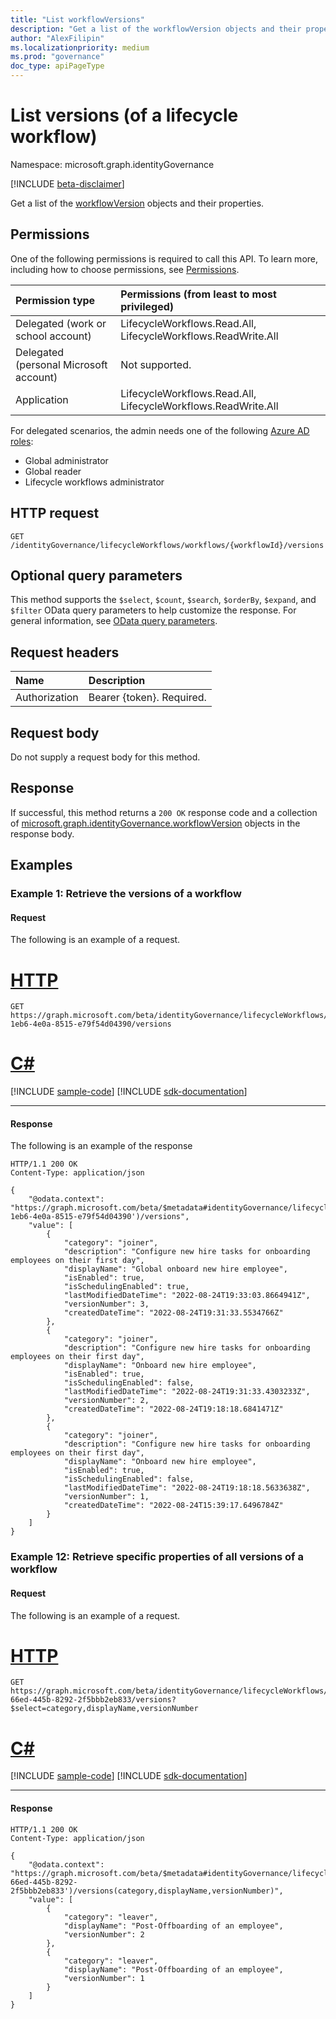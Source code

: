 ```yaml
---
title: "List workflowVersions"
description: "Get a list of the workflowVersion objects and their properties."
author: "AlexFilipin"
ms.localizationpriority: medium
ms.prod: "governance"
doc_type: apiPageType
---
```


# List versions (of a lifecycle workflow)

Namespace: microsoft.graph.identityGovernance

[!INCLUDE [beta-disclaimer](../../includes/beta-disclaimer.md)]

Get a list of the [workflowVersion](../resources/identitygovernance-workflowversion.md) objects and their properties.

## Permissions

One of the following permissions is required to call this API. To learn more, including how to choose permissions, see [Permissions](/graph/permissions-reference).

|Permission type|Permissions (from least to most privileged)|
|:---|:---|
|Delegated (work or school account)|LifecycleWorkflows.Read.All, LifecycleWorkflows.ReadWrite.All|
|Delegated (personal Microsoft account)|Not supported.|
|Application|LifecycleWorkflows.Read.All, LifecycleWorkflows.ReadWrite.All|

For delegated scenarios, the admin needs one of the following [Azure AD roles](/azure/active-directory/users-groups-roles/directory-assign-admin-roles#available-roles):

- Global administrator
- Global reader
- Lifecycle workflows administrator

## HTTP request

<!-- {
  "blockType": "ignored"
}
-->
``` http
GET /identityGovernance/lifecycleWorkflows/workflows/{workflowId}/versions
```

## Optional query parameters

This method supports the `$select`, `$count`, `$search`, `$orderBy`, `$expand`, and `$filter` OData query parameters to help customize the response. For general information, see [OData query parameters](/graph/query-parameters).

## Request headers

|Name|Description|
|:---|:---|
|Authorization|Bearer {token}. Required.|

## Request body

Do not supply a request body for this method.

## Response

If successful, this method returns a `200 OK` response code and a collection of [microsoft.graph.identityGovernance.workflowVersion](../resources/identitygovernance-workflowversion.md) objects in the response body.

## Examples

### Example 1: Retrieve the versions of a workflow

#### Request

The following is an example of a request.

# [HTTP](#tab/http)
<!-- {
  "blockType": "request",
  "name": "lifecycleworkflows_list_workflowversion"
}
-->
``` http
GET https://graph.microsoft.com/beta/identityGovernance/lifecycleWorkflows/workflows/156ce798-1eb6-4e0a-8515-e79f54d04390/versions
```

# [C#](#tab/csharp)
[!INCLUDE [sample-code](../includes/snippets/csharp/lifecycleworkflows-list-workflowversion-csharp-snippets.md)]
[!INCLUDE [sdk-documentation](../includes/snippets/snippets-sdk-documentation-link.md)]

---


#### Response

The following is an example of the response

<!-- {
  "blockType": "response",
  "truncated": true,
  "@odata.type": "Collection(microsoft.graph.identityGovernance.workflowVersion)"
}
-->
``` http
HTTP/1.1 200 OK
Content-Type: application/json

{
    "@odata.context": "https://graph.microsoft.com/beta/$metadata#identityGovernance/lifecycleWorkflows/workflows('156ce798-1eb6-4e0a-8515-e79f54d04390')/versions",
    "value": [
        {
            "category": "joiner",
            "description": "Configure new hire tasks for onboarding employees on their first day",
            "displayName": "Global onboard new hire employee",
            "isEnabled": true,
            "isSchedulingEnabled": true,
            "lastModifiedDateTime": "2022-08-24T19:33:03.8664941Z",
            "versionNumber": 3,
            "createdDateTime": "2022-08-24T19:31:33.5534766Z"
        },
        {
            "category": "joiner",
            "description": "Configure new hire tasks for onboarding employees on their first day",
            "displayName": "Onboard new hire employee",
            "isEnabled": true,
            "isSchedulingEnabled": false,
            "lastModifiedDateTime": "2022-08-24T19:31:33.4303233Z",
            "versionNumber": 2,
            "createdDateTime": "2022-08-24T19:18:18.6841471Z"
        },
        {
            "category": "joiner",
            "description": "Configure new hire tasks for onboarding employees on their first day",
            "displayName": "Onboard new hire employee",
            "isEnabled": true,
            "isSchedulingEnabled": false,
            "lastModifiedDateTime": "2022-08-24T19:18:18.5633638Z",
            "versionNumber": 1,
            "createdDateTime": "2022-08-24T15:39:17.6496784Z"
        }
    ]
}
```

### Example 12: Retrieve specific properties of all versions of a workflow

#### Request

The following is an example of a request.


# [HTTP](#tab/http)
<!-- {
  "blockType": "request",
  "name": "lifecycleworkflows_list_workflowversion_select"
}
-->
``` http
GET https://graph.microsoft.com/beta/identityGovernance/lifecycleWorkflows/workflows/15239232-66ed-445b-8292-2f5bbb2eb833/versions?$select=category,displayName,versionNumber
```

# [C#](#tab/csharp)
[!INCLUDE [sample-code](../includes/snippets/csharp/lifecycleworkflows-list-workflowversion-select-csharp-snippets.md)]
[!INCLUDE [sdk-documentation](../includes/snippets/snippets-sdk-documentation-link.md)]

---


#### Response

<!-- {
  "blockType": "response",
  "truncated": true,
  "@odata.type": "Collection(microsoft.graph.identityGovernance.workflowVersion)"
}
-->
``` http
HTTP/1.1 200 OK
Content-Type: application/json

{
    "@odata.context": "https://graph.microsoft.com/beta/$metadata#identityGovernance/lifecycleWorkflows/workflows('15239232-66ed-445b-8292-2f5bbb2eb833')/versions(category,displayName,versionNumber)",
    "value": [
        {
            "category": "leaver",
            "displayName": "Post-Offboarding of an employee",
            "versionNumber": 2
        },
        {
            "category": "leaver",
            "displayName": "Post-Offboarding of an employee",
            "versionNumber": 1
        }
    ]
}
```
